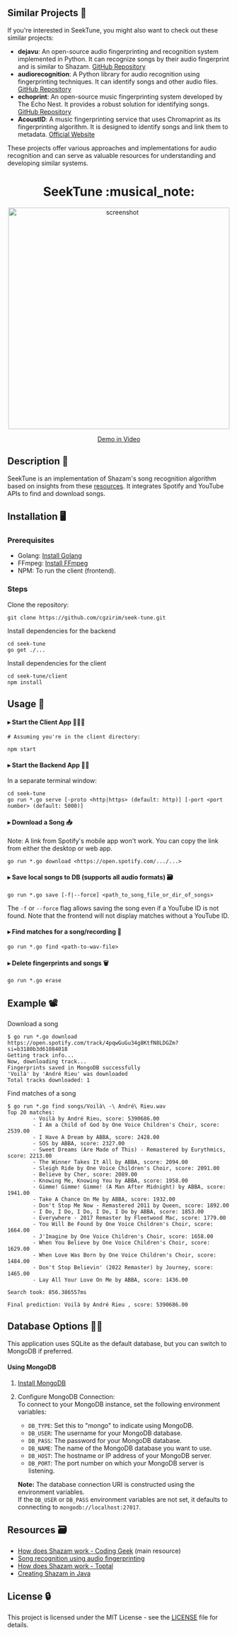 ## Similar Projects :musical_score:

If you're interested in SeekTune, you might also want to check out these similar projects:

- **dejavu**: An open-source audio fingerprinting and recognition system implemented in Python. It can recognize songs by their audio fingerprint and is similar to Shazam. [GitHub Repository](https://github.com/worldveil/dejavu)
- **audiorecognition**: A Python library for audio recognition using fingerprinting techniques. It can identify songs and other audio files. [GitHub Repository](https://github.com/karoldvl/audiorecognition)
- **echoprint**: An open-source music fingerprinting system developed by The Echo Nest. It provides a robust solution for identifying songs. [GitHub Repository](https://github.com/spotify/echoprint-codegen)
- **AcoustID**: A music fingerprinting service that uses Chromaprint as its fingerprinting algorithm. It is designed to identify songs and link them to metadata. [Official Website](https://acoustid.org/)

These projects offer various approaches and implementations for audio recognition and can serve as valuable resources for understanding and developing similar systems.

<h1 align="center">SeekTune :musical_note:</h1>

<p align="center">
  <a href="https://drive.google.com/file/d/1I2esH2U4DtXHsNgYbUi4OL-ukV5i_1PI/view" target="_blank">
  <img src="https://github.com/user-attachments/assets/e4d01e9c-05cf-4f35-acbc-1e3cd79d1e00" 
       alt="screenshot" 
       width="500">
</a>
</p>

<p align="center"><a href="https://drive.google.com/file/d/1I2esH2U4DtXHsNgYbUi4OL-ukV5i_1PI/view" target="_blank">Demo in Video</a></p>

## Description 🎼
SeekTune is an implementation of Shazam's song recognition algorithm based on insights from these [resources](#resources--card_file_box). It integrates Spotify and YouTube APIs to find and download songs.

[//]: # (## Current Limitations
While the algorithm works excellently in matching a song with its exact file, it doesn't always find the right match from a recording. However, this project is still a work in progress. I'm hopeful about making it work, but I could definitely use some help :slightly_smiling_face:.   
Additionally, it currently only supports song files in WAV format.
)

## Installation :desktop_computer:
### Prerequisites
- Golang: [Install Golang](https://golang.org/dl/)
- FFmpeg: [Install FFmpeg](https://ffmpeg.org/download.html)
- NPM: To run the client (frontend).

### Steps
Clone the repository:
```
git clone https://github.com/cgzirim/seek-tune.git
```
Install dependencies for the backend
```
cd seek-tune
go get ./...
```
Install dependencies for the client
```
cd seek-tune/client
npm install
```

## Usage :bicyclist:

#### ▸ Start the Client App 🏃‍♀️‍➡️ 
```
# Assuming you're in the client directory:

npm start
```
#### ▸ Start the Backend App 🏃‍♀️ 
In a separate terminal window:
```
cd seek-tune
go run *.go serve [-proto <http|https> (default: http)] [-port <port number> (default: 5000)]
```
#### ▸ Download a Song 📥 
Note: A link from Spotify's mobile app won't work. You can copy the link from either the desktop or web app.
```
go run *.go download <https://open.spotify.com/.../...>
```  
#### ▸ Save local songs to DB (supports all audio formats) 🗃️   
```
go run *.go save [-f|--force] <path_to_song_file_or_dir_of_songs>
```
The `-f` or `--force` flag allows saving the song even if a YouTube ID is not found. Note that the frontend will not display matches without a YouTube ID.  
  
#### ▸ Find matches for a song/recording 🔎
```
go run *.go find <path-to-wav-file>
```
#### ▸ Delete fingerprints and songs 🗑️ 
```
go run *.go erase
```

## Example :film_projector:  
Download a song 
```
$ go run *.go download https://open.spotify.com/track/4pqwGuGu34g8KtfN8LDGZm?si=b3180b3d61084018
Getting track info...
Now, downloading track...
Fingerprints saved in MongoDB successfully
'Voilà' by 'André Rieu' was downloaded
Total tracks downloaded: 1
```

Find matches of a song
```
$ go run *.go find songs/Voilà\ -\ André\ Rieu.wav
Top 20 matches:
        - Voilà by André Rieu, score: 5390686.00
        - I Am a Child of God by One Voice Children's Choir, score: 2539.00
        - I Have A Dream by ABBA, score: 2428.00
        - SOS by ABBA, score: 2327.00
        - Sweet Dreams (Are Made of This) - Remastered by Eurythmics, score: 2213.00
        - The Winner Takes It All by ABBA, score: 2094.00
        - Sleigh Ride by One Voice Children's Choir, score: 2091.00
        - Believe by Cher, score: 2089.00
        - Knowing Me, Knowing You by ABBA, score: 1958.00
        - Gimme! Gimme! Gimme! (A Man After Midnight) by ABBA, score: 1941.00
        - Take A Chance On Me by ABBA, score: 1932.00
        - Don't Stop Me Now - Remastered 2011 by Queen, score: 1892.00
        - I Do, I Do, I Do, I Do, I Do by ABBA, score: 1853.00
        - Everywhere - 2017 Remaster by Fleetwood Mac, score: 1779.00
        - You Will Be Found by One Voice Children's Choir, score: 1664.00
        - J'Imagine by One Voice Children's Choir, score: 1658.00
        - When You Believe by One Voice Children's Choir, score: 1629.00
        - When Love Was Born by One Voice Children's Choir, score: 1484.00
        - Don't Stop Believin' (2022 Remaster) by Journey, score: 1465.00
        - Lay All Your Love On Me by ABBA, score: 1436.00

Search took: 856.386557ms

Final prediction: Voilà by André Rieu , score: 5390686.00
```

## Database Options 👯‍♀️ 
This application uses SQLite as the default database, but you can switch to MongoDB if preferred.   

#### Using MongoDB
1. [Install MongoDB](https://www.mongodb.com/docs/manual/installation/)
2. Configure MongoDB Connection:  
   To connect to your MongoDB instance, set the following environment variables:

   * `DB_TYPE`: Set this to "mongo" to indicate using MongoDB.
   * `DB_USER`: The username for your MongoDB database.
   * `DB_PASS`: The password for your MongoDB database.
   * `DB_NAME`: The name of the MongoDB database you want to use.
   * `DB_HOST`: The hostname or IP address of your MongoDB server.
   * `DB_PORT`: The port number on which your MongoDB server is listening.

   **Note:** The database connection URI is constructed using the environment variables.  
   If the `DB_USER` or `DB_PASS` environment variables are not set, it defaults to connecting to `mongodb://localhost:27017`.

## Resources  :card_file_box:
- [How does Shazam work - Coding Geek](https://drive.google.com/file/d/1ahyCTXBAZiuni6RTzHzLoOwwfTRFaU-C/view) (main resource)
- [Song recognition using audio fingerprinting](https://hajim.rochester.edu/ece/sites/zduan/teaching/ece472/projects/2019/AudioFingerprinting.pdf)
- [How does Shazam work - Toptal](https://www.toptal.com/algorithms/shazam-it-music-processing-fingerprinting-and-recognition)
- [Creating Shazam in Java](https://www.royvanrijn.com/blog/2010/06/creating-shazam-in-java/)

## License :lock:
This project is licensed under the MIT License - see the [LICENSE](./LICENSE) file for details.
